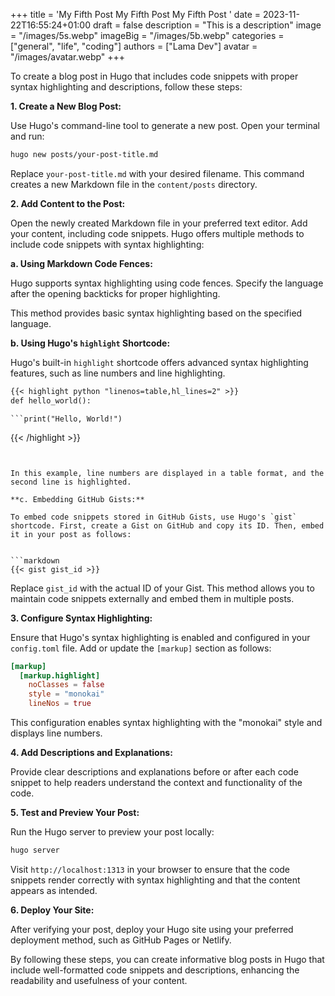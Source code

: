 +++
title = 'My Fifth Post My Fifth Post My Fifth Post '
date = 2023-11-22T16:55:24+01:00
draft = false
description = "This is a description"
image = "/images/5s.webp"
imageBig = "/images/5b.webp"
categories = ["general", "life", "coding"]
authors = ["Lama Dev"]
avatar = "/images/avatar.webp"
+++

To create a blog post in Hugo that includes code snippets with proper syntax highlighting and descriptions, follow these steps:

**1. Create a New Blog Post:**

Use Hugo's command-line tool to generate a new post. Open your terminal and run:

```bash
hugo new posts/your-post-title.md
```

Replace `your-post-title.md` with your desired filename. This command creates a new Markdown file in the `content/posts` directory.

**2. Add Content to the Post:**

Open the newly created Markdown file in your preferred text editor. Add your content, including code snippets. Hugo offers multiple methods to include code snippets with syntax highlighting:

**a. Using Markdown Code Fences:**

Hugo supports syntax highlighting using code fences. Specify the language after the opening backticks for proper highlighting.

This method provides basic syntax highlighting based on the specified language.

**b. Using Hugo's `highlight` Shortcode:**

Hugo's built-in `highlight` shortcode offers advanced syntax highlighting features, such as line numbers and line highlighting.

```markdown
{{< highlight python "linenos=table,hl_lines=2" >}}
def hello_world():
```

    ```print("Hello, World!")

{{< /highlight >}}

````


In this example, line numbers are displayed in a table format, and the second line is highlighted.

**c. Embedding GitHub Gists:**

To embed code snippets stored in GitHub Gists, use Hugo's `gist` shortcode. First, create a Gist on GitHub and copy its ID. Then, embed it in your post as follows:


```markdown
{{< gist gist_id >}}
````

Replace `gist_id` with the actual ID of your Gist. This method allows you to maintain code snippets externally and embed them in multiple posts.

**3. Configure Syntax Highlighting:**

Ensure that Hugo's syntax highlighting is enabled and configured in your `config.toml` file. Add or update the `[markup]` section as follows:

```toml
[markup]
  [markup.highlight]
    noClasses = false
    style = "monokai"
    lineNos = true
```

This configuration enables syntax highlighting with the "monokai" style and displays line numbers.

**4. Add Descriptions and Explanations:**

Provide clear descriptions and explanations before or after each code snippet to help readers understand the context and functionality of the code.

**5. Test and Preview Your Post:**

Run the Hugo server to preview your post locally:

```bash
hugo server
```

Visit `http://localhost:1313` in your browser to ensure that the code snippets render correctly with syntax highlighting and that the content appears as intended.

**6. Deploy Your Site:**

After verifying your post, deploy your Hugo site using your preferred deployment method, such as GitHub Pages or Netlify.

By following these steps, you can create informative blog posts in Hugo that include well-formatted code snippets and descriptions, enhancing the readability and usefulness of your content.
